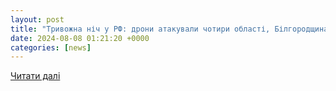 ```yaml
---
layout: post
title: "Тривожна ніч у РФ: дрони атакували чотири області, Білгородщина без . | Главком"
date: 2024-08-08 01:21:20 +0000
categories: [news]
---
```


[Читати далі](https://uazmi.org/news/post/11ec7a59c28625b65755267f4d42b267)
